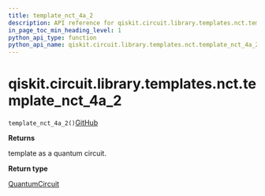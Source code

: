 ```yaml
---
title: template_nct_4a_2
description: API reference for qiskit.circuit.library.templates.nct.template_nct_4a_2
in_page_toc_min_heading_level: 1
python_api_type: function
python_api_name: qiskit.circuit.library.templates.nct.template_nct_4a_2
---
```


# qiskit.circuit.library.templates.nct.template\_nct\_4a\_2

<span id="qiskit.circuit.library.templates.nct.template_nct_4a_2" />

`template_nct_4a_2()`[GitHub](https://github.com/qiskit/qiskit/tree/stable/0.40/qiskit/circuit/library/templates/nct/template_nct_4a_2.py "view source code")

**Returns**

template as a quantum circuit.

**Return type**

[QuantumCircuit](qiskit.circuit.QuantumCircuit "qiskit.circuit.QuantumCircuit")

